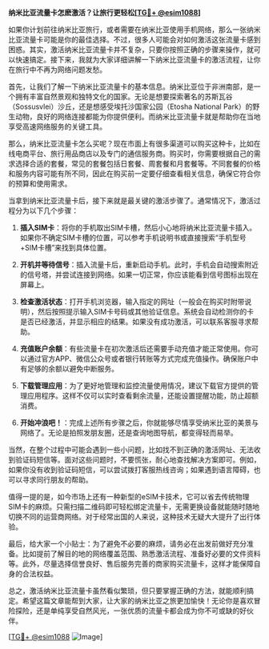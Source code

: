**纳米比亚流量卡怎麽激活？让旅行更轻松[[TG💪+ @esim1088](https://t.me/s/esim1088)]**

如果你计划前往纳米比亚旅行，或者需要在纳米比亚使用手机网络，那么一张纳米比亚流量卡可能是你的最佳选择。不过，很多人可能会对如何激活这张流量卡感到困惑。其实，激活纳米比亚流量卡并不复杂，只要你按照正确的步骤来操作，就可以快速搞定。接下来，我就为大家详细讲解一下纳米比亚流量卡的激活流程，让你在旅行中不再为网络问题发愁。

首先，让我们了解一下纳米比亚流量卡的基本信息。纳米比亚位于非洲南部，是一个拥有丰富自然景观和独特文化的国家。无论是想要探索著名的苏斯瓦谷（Sossusvlei）沙丘，还是想感受埃托沙国家公园（Etosha National Park）的野生动物，良好的网络连接都能为你提供便利。而纳米比亚流量卡就是帮助你在当地享受高速网络服务的关键工具。

那么，纳米比亚流量卡怎么买呢？现在市面上有很多渠道可以购买这种卡，比如在线电商平台、旅行用品商店以及专门的通信服务商。购买时，你需要根据自己的需求选择合适的套餐，常见的套餐包括日套餐、周套餐和月套餐等。不同套餐的价格和服务内容可能有所不同，因此在购买前一定要仔细查看相关信息，确保它符合你的预算和使用需求。

当拿到纳米比亚流量卡后，接下来就是最关键的激活步骤了。通常情况下，激活过程分为以下几个步骤：

1. **插入SIM卡**：将你的手机取出SIM卡槽，然后小心地将纳米比亚流量卡插入。如果你不确定SIM卡槽的位置，可以参考手机说明书或直接搜索“手机型号+SIM卡槽”来找到具体位置。

2. **开机并等待信号**：插入流量卡后，重新启动手机。此时，手机会自动搜索附近的信号塔，并尝试连接到网络。如果一切正常，你应该能看到信号图标出现在屏幕上。

3. **检查激活状态**：打开手机浏览器，输入指定的网址（一般会在购买时附带说明），然后按照提示输入SIM卡号码或其他验证信息。系统会自动检测你的卡是否已经激活，并显示相应的结果。如果没有成功激活，可以联系客服寻求帮助。

4. **充值账户余额**：有些流量卡在初次激活后还需要手动充值才能正常使用。你可以通过官方APP、微信公众号或者银行转账等方式完成充值操作。确保账户中有足够的余额以避免中断服务。

5. **下载管理应用**：为了更好地管理和监控流量使用情况，建议下载官方提供的管理应用程序。这样不仅可以实时查看剩余流量，还能设置提醒功能，防止超额消费。

6. **开始冲浪吧！**：完成上述所有步骤之后，你就能够尽情享受纳米比亚的美景与网络了。无论是拍照发朋友圈，还是查询地图导航，都变得轻而易举。

当然，在整个过程中可能会遇到一些小问题，比如找不到正确的激活网址、无法收到验证码短信等。面对这些问题时，不要慌张，耐心地查找解决方案即可。例如，如果你没有收到验证码短信，可以尝试拨打客服热线咨询；如果遇到语言障碍，也可以寻求同行朋友的帮助。

值得一提的是，如今市场上还有一种新型的eSIM卡技术，它可以省去传统物理SIM卡的麻烦。只需扫描二维码即可轻松绑定流量卡，无需更换设备就能随时随地切换不同的运营商网络。对于经常出国的人来说，这种技术无疑大大提升了出行体验。

最后，给大家一个小贴士：为了避免不必要的麻烦，请务必在出发前做好充分准备。比如提前了解目的地的网络覆盖范围、熟悉激活流程、准备好必要的文件资料等。此外，尽量选择信誉良好、售后服务完善的商家购买流量卡，这样才能保障自身的合法权益。

总之，激活纳米比亚流量卡虽然看似繁琐，但只要掌握正确的方法，就能顺利搞定。希望这篇文章能帮到大家，让大家的纳米比亚之旅更加愉快！无论你是喜欢冒险探险，还是单纯享受自然风光，一张优质的流量卡都会成为你不可或缺的好伙伴。

[[TG💪+ @esim1088](https://t.me/s/esim1088) ![Image](https://i.postimg.cc/4NQfJmqS/Snipaste-2025-05-13-00-14-12.png)]